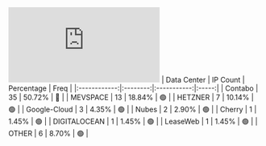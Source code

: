 ![Diagramm](https://github.com/111STAVR111/props/blob/main/Story/Decentralization/1/README.md)
| Data Center | IP Count | Percentage | Freq |
|:------------:|:--------:|:-----------:|:-----:|
| Contabo | 35 | 50.72% | 🔴 |
| MEVSPACE | 13 | 18.84% | 🟢 |
| HETZNER | 7 | 10.14% | 🟢 |
| Google-Cloud | 3 | 4.35% | 🟢 |
| Nubes | 2 | 2.90% | 🟢 |
| Cherry | 1 | 1.45% | 🟢 |
| DIGITALOCEAN | 1 | 1.45% | 🟢 |
| LeaseWeb | 1 | 1.45% | 🟢 |
| OTHER | 6 | 8.70% | 🟢 |